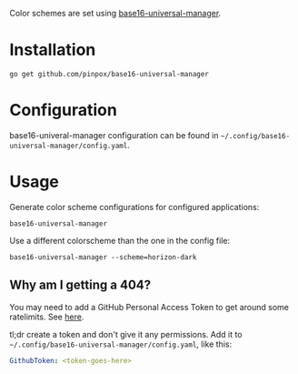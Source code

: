 Color schemes are set using [base16-universal-manager](https://github.com/pinpox/base16-universal-manager).

# Installation

```shell
go get github.com/pinpox/base16-universal-manager
```

# Configuration

base16-univeral-manager configuration can be found in `~/.config/base16-universal-manager/config.yaml`.

# Usage

Generate color scheme configurations for configured applications:

```shell
base16-universal-manager
```

Use a different colorscheme than the one in the config file:

```shell
base16-universal-manager --scheme=horizon-dark
```

## Why am I getting a 404?

You may need to add a GitHub Personal Access Token to get around some ratelimits. See [here](https://github.com/pinpox/base16-universal-manager#github-token-optional).

tl;dr create a token and don't give it any permissions. Add it to `~/.config/base16-universal-manager/config.yaml`, like this:

```yaml
GithubToken: <token-goes-here>
```
